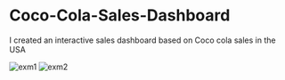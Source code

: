 # Coco-Cola-Sales-Dashboard
I created an interactive sales dashboard based on Coco cola sales in the USA




![exm1](https://github.com/sinanbertan/Coco-Cola-Sales-Dashboard/assets/53506972/8b471356-43e8-4b24-81c7-74bbb68dc067)
![exm2](https://github.com/sinanbertan/Coco-Cola-Sales-Dashboard/assets/53506972/a2cca50c-75e2-48c0-b988-83887892d07f)
